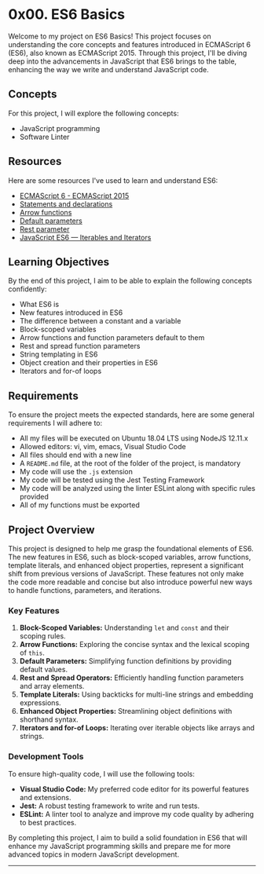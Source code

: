 # 0x00. ES6 Basics

Welcome to my project on ES6 Basics! This project focuses on understanding the core concepts and features introduced in ECMAScript 6 (ES6), also known as ECMAScript 2015. Through this project, I'll be diving deep into the advancements in JavaScript that ES6 brings to the table, enhancing the way we write and understand JavaScript code.

## Concepts

For this project, I will explore the following concepts:

- JavaScript programming
- Software Linter

## Resources

Here are some resources I've used to learn and understand ES6:

- [ECMAScript 6 - ECMAScript 2015](https://www.ecma-international.org/ecma-262/6.0/)
- [Statements and declarations](https://developer.mozilla.org/en-US/docs/Web/JavaScript/Guide/Statements)
- [Arrow functions](https://developer.mozilla.org/en-US/docs/Web/JavaScript/Reference/Functions/Arrow_functions)
- [Default parameters](https://developer.mozilla.org/en-US/docs/Web/JavaScript/Reference/Functions/Default_parameters)
- [Rest parameter](https://developer.mozilla.org/en-US/docs/Web/JavaScript/Reference/Functions/rest_parameters)
- [JavaScript ES6 — Iterables and Iterators](https://medium.com/@pravse/javascript-es6-iterables-and-iterators-63cfa1d5fb1f)

## Learning Objectives

By the end of this project, I aim to be able to explain the following concepts confidently:

- What ES6 is
- New features introduced in ES6
- The difference between a constant and a variable
- Block-scoped variables
- Arrow functions and function parameters default to them
- Rest and spread function parameters
- String templating in ES6
- Object creation and their properties in ES6
- Iterators and for-of loops

## Requirements

To ensure the project meets the expected standards, here are some general requirements I will adhere to:

- All my files will be executed on Ubuntu 18.04 LTS using NodeJS 12.11.x
- Allowed editors: vi, vim, emacs, Visual Studio Code
- All files should end with a new line
- A `README.md` file, at the root of the folder of the project, is mandatory
- My code will use the `.js` extension
- My code will be tested using the Jest Testing Framework
- My code will be analyzed using the linter ESLint along with specific rules provided
- All of my functions must be exported

## Project Overview

This project is designed to help me grasp the foundational elements of ES6. The new features in ES6, such as block-scoped variables, arrow functions, template literals, and enhanced object properties, represent a significant shift from previous versions of JavaScript. These features not only make the code more readable and concise but also introduce powerful new ways to handle functions, parameters, and iterations.

### Key Features

1. **Block-Scoped Variables:** Understanding `let` and `const` and their scoping rules.
2. **Arrow Functions:** Exploring the concise syntax and the lexical scoping of `this`.
3. **Default Parameters:** Simplifying function definitions by providing default values.
4. **Rest and Spread Operators:** Efficiently handling function parameters and array elements.
5. **Template Literals:** Using backticks for multi-line strings and embedding expressions.
6. **Enhanced Object Properties:** Streamlining object definitions with shorthand syntax.
7. **Iterators and for-of Loops:** Iterating over iterable objects like arrays and strings.

### Development Tools

To ensure high-quality code, I will use the following tools:

- **Visual Studio Code:** My preferred code editor for its powerful features and extensions.
- **Jest:** A robust testing framework to write and run tests.
- **ESLint:** A linter tool to analyze and improve my code quality by adhering to best practices.

By completing this project, I aim to build a solid foundation in ES6 that will enhance my JavaScript programming skills and prepare me for more advanced topics in modern JavaScript development.

---
